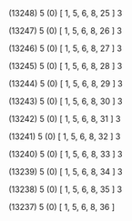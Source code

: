 (13248) 5 (0) [ 1, 5, 6, 8, 25 ] 3 


(13247) 5 (0) [ 1, 5, 6, 8, 26 ] 3 


(13246) 5 (0) [ 1, 5, 6, 8, 27 ] 3 


(13245) 5 (0) [ 1, 5, 6, 8, 28 ] 3 


(13244) 5 (0) [ 1, 5, 6, 8, 29 ] 3 


(13243) 5 (0) [ 1, 5, 6, 8, 30 ] 3 


(13242) 5 (0) [ 1, 5, 6, 8, 31 ] 3 


(13241) 5 (0) [ 1, 5, 6, 8, 32 ] 3 


(13240) 5 (0) [ 1, 5, 6, 8, 33 ] 3 


(13239) 5 (0) [ 1, 5, 6, 8, 34 ] 3 


(13238) 5 (0) [ 1, 5, 6, 8, 35 ] 3 


(13237) 5 (0) [ 1, 5, 6, 8, 36 ]  

